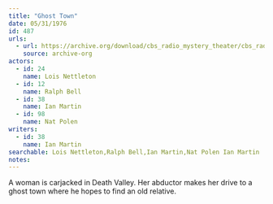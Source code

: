 ```yaml
---
title: "Ghost Town"
date: 05/31/1976
id: 487
urls: 
  - url: https://archive.org/download/cbs_radio_mystery_theater/cbs_radio_mystery_theater-0451-0500.zip/cbs_radio_mystery_theater-0451-0500%2Fcbsrmt_0487_ghost_town.mp3
    source: archive-org
actors:  
  - id: 24
    name: Lois Nettleton  
  - id: 12
    name: Ralph Bell  
  - id: 38
    name: Ian Martin  
  - id: 98
    name: Nat Polen
writers:  
  - id: 38
    name: Ian Martin
searchable: Lois Nettleton,Ralph Bell,Ian Martin,Nat Polen Ian Martin
notes:  
---
```

A woman is carjacked in Death Valley. Her abductor makes her drive to a ghost town where he hopes to find an old relative.